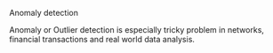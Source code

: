 Anomaly detection

Anomaly or Outlier detection is especially tricky problem in networks,
financial transactions and real world data analysis.
